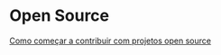 # Open Source

[Como começar a contribuir com projetos open source](http://gabsferreira.com/como-comecar-a-contribuir-para-projetos-open-source/)